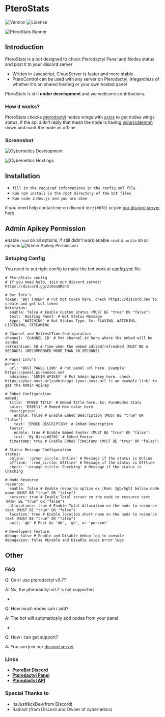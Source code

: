 # PteroStats

![Version](https://img.shields.io/github/package-json/v/HirziDevs/PteroStats?style=flat-square)
![License](https://img.shields.io/github/license/HirziDevs/PteroStats?style=flat-square)

![PteroStats Banner](https://media.discordapp.net/attachments/796259732683227157/861126504246411264/20210704_130856.jpg)

## Introduction

PteroStats is a bot designed to check Pterodactyl Panel and Nodes status and post it to your discord server

- Written in Javascript, CloudServer is faster and more stable.
- PteroControl can be used with any server on Pterodactyl, irregardless of whether it's on shared hosting or your own hosted panel

PteroStats is still **under development** and we welcome contributions. 

### How it works?

PteroStats checks [pterodactyl](https://pterodactyl.io) nodes wings with [axios](https://www.npmjs.com/package/axios) to get nodes wings status, if the api didn't reply that mean the node is having [wings/daemon](https://pterodactyl.io/wings/1.0/installing.html) down and mark the node as offline

### Screenshot

 ![Cybernetics Development](https://discord.gg/TCBhPan6SY)

 ![Cybernetics Hostings](https://imgur.com/a/wBmjDmi)


## Installation

- `fill in the required informations in the config.yml file`
- `Run npm install in the root directory of the bot files`
- `Run node index.js and you are done`

if you need help contact me on discord `Hirzi#8701` or join [our discord server here](https://discord.gg/zv6maQRah3)

## Admin Apikey Permission

enable `read` on all options, if still didn't work enable `read & write` on all options
![Admin Apikey Permission](https://media.discordapp.net/attachments/819757140155564062/876320084992331816/Screenshot_2021-08-15-11-20-05-56.jpg)

### Setuping Config

You need to put right config to make the bot work at [config.yml](https://github.com/HirziDevs/PteroStats/blob/main/config.yml) file
```
# PteroStats config
# If you need help, join our discord server: https://discord.gg/zv6maQRah3

# Bot Info's
token: 'BOT TOKEN' # Put bot token here, check https://discord.dev to create and get bot token
botstatus:
  enable: false # Enable Custom Status (MUST BE "true" OR "false")
  text: 'Hosting Panel' # Bot Status Message
  type: 'WATCHING' # Bot Status Type. Ex: PLAYING, WATCHING, LISTENING, STREAMING

# Channel and RefreshTime Configuration
channel: 'CHANNEL ID' # Put channel id here where the embed will be sended
refreshtime: 60 # Time when the embed edited/refreshed (MUST BE A SECONDS) (RECOMMENDED MORE THAN 20 SECONDS)

# Panel Info's
panel:
  url: 'HOST PANEL LINK' # Put panel url here. Example: https://panel.purenodes.net
  adminkey: 'ADMIN APIKEY' # Put Admin Apikey here. check https://your.host.url/admin/api (your.host.url is an example link) to get the Admin ApiKey

# Embed Configuration
embed: 
  title: 'EMBED TITLE' # Embed Title here. Ex: PureNodes Stats
  color: 'E5BE11' # Embed Hex color here.
  description: 
    enable: false # Enable Embed Description (MUST BE "true" OR "false")
    text: 'EMBED DESCRIPTION' # Embed Description
  footer: 
    enable: true # Enable Embed Footer (MUST BE "true" OR "false")
    text: 'By Hirzi#8701' # Embed Footer
  timestamp: true # Enable Embed TimeStamp (MUST BE "true" OR "false")

# Status Message Configuration
status:
  online: ':green_circle: Online' # Message if the status is Online
  offline: ':red_circle: Offline' # Message if the status is Offline
  check: ':orange_circle: Checking' # Message if the status is Checking

# Node Resource
resource:
  enable: false # Enable resource option ex [Ram: 2gb/5gb] bellow node name (MUST BE "true" OR "false")
  servers: true # Enable Total server on the node to resource text (MUST BE "true" OR "false")
  allocations: true # Enable Total Allocation on the node to resource text (MUST BE "true" OR "false")
  location: true # Enable location short name on the node to resource text (MUST BE "true" OR "false")
  unit: 'gb' # Must be 'mb', 'gb', or 'percent'

# Developers feature
debug: false # Enable and Disable debug log to console
debugaxios: false #Enable and Disable axios error logs
```

## Other
### FAQ

Q: Can i use pterodactyl v0.7?

A: No, the pterodactyl v0.7 is not supported

-

Q: How much nodes can i add?

A: The bot will automatically add nodes from your panel

-

Q: How i can get support?

A: You can join our [discord server](https://discord.gg/zv6maQRah3)

### Links

* __[PteroBot Discord](https://dsc.gg/cyberdev)__
* __[Pterodactyl Panel](https://pterodactyl.io)__
* __[Pterodactyl API](https://dashflo.net/docs/api/pterodactyl/v1)__

### Special Thanks to

- ItsJustNickDev(from Discord)
- Radiant (from Discord and Owner of cybernetics)
